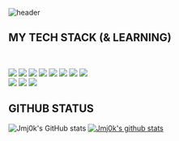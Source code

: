 ![header](https://capsule-render.vercel.app/api?type=Waving&color=auto&height=300&section=header&text=HELLO%20I'M%20JENNY&fontSize=90)
<h2>MY TECH STACK (& LEARNING) </h2>
</br>
<p>
<img src="https://img.shields.io/badge/JAVA-007396?style=for-the-badge&logo=java&logoColor=white">
<img src="https://img.shields.io/badge/javascript-F7DF1E?style=for-the-badge&logo=javascript&logoColor=black">
<!-- <img src="https://img.shields.io/badge/jquery-0769AD?style=for-the-badge&logo=jquery&logoColor=white"> -->
<!-- <img src="https://img.shields.io/badge/react-61DAFB?style=for-the-badge&logo=react&logoColor=black"> -->
<img src="https://img.shields.io/badge/vue.js-4FC08D?style=for-the-badge&logo=vue.js&logoColor=white">
<img src="https://img.shields.io/badge/html-E34F26?style=for-the-badge&logo=html5&logoColor=white">
<img src="https://img.shields.io/badge/css-1572B6?style=for-the-badge&logo=css3&logoColor=white">
<img src="https://img.shields.io/badge/bootstrap-7952B3?style=for-the-badge&logo=bootstrap&logoColor=white">
<img src="https://img.shields.io/badge/mysql-4479A1?style=for-the-badge&logo=mysql&logoColor=white">
<img src="https://img.shields.io/badge/github-181717?style=for-the-badge&logo=github&logoColor=white">
<br>
<!-- <img src="https://img.shields.io/badge/linux-FCC624?style=for-the-badge&logo=linux&logoColor=black"> -->
<!-- <img src="https://img.shields.io/badge/apache tomcat-F8DC75?style=for-the-badge&logo=apachetomcat&logoColor=white"> -->
  
<img src="https://img.shields.io/badge/Spring-6DB33F?style=for-the-badge&logo=Spring&logoColor=white">
<img src="https://img.shields.io/badge/aws-232F3E?style=for-the-badge&logo=aws&logoColor=white">
<img src="https://img.shields.io/badge/node.js-339933?style=for-the-badge&logo=Node.js&logoColor=white">
</p>


<h2>GITHUB STATUS</h2>

![Jmj0k's GitHub stats](https://github-readme-stats.vercel.app/api?username=jmj0k&show_icons=true&theme=buefy)
[![Jmj0k's github stats](https://github-readme-stats.vercel.app/api/top-langs/?username=jmj0k&show_icons=true&hide_border=true&title_color=004386&icon_color=004386&layout=compact)](https://github.com/jmj0k)


<!--
**jmj0k/jmj0k** is a  _special_ ✨ repository because its `README.md` (this file) appears on your GitHub profile.

Here are some ideas to get you started:

- 🔭 I’m currently working on ...
- 🌱 I’m currently learning ...
- 👯 I’m looking to collaborate on ...
- 🤔 I’m looking for help with ...
- 💬 Ask me about ...
- 📫 How to reach me: ...
- 😄 Pronouns: ...
- ⚡ Fun fact: ...
-->
